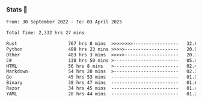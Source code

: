 ### Stats 👋
<!--START_SECTION:waka-->

```txt
From: 30 September 2022 - To: 03 April 2025

Total Time: 2,332 hrs 27 mins

Rust                   767 hrs 8 mins  >>>>>>>>-----------------   32.89 %
Python                 488 hrs 23 mins >>>>>--------------------   20.94 %
Other                  483 hrs 3 mins  >>>>>--------------------   20.71 %
C#                     138 hrs 50 mins >------------------------   05.95 %
HTML                   56 hrs 8 mins   >------------------------   02.41 %
Markdown               54 hrs 28 mins  >------------------------   02.34 %
Go                     45 hrs 53 mins  -------------------------   01.97 %
Binary                 38 hrs 47 mins  -------------------------   01.66 %
Razor                  34 hrs 45 mins  -------------------------   01.49 %
YAML                   28 hrs 44 mins  -------------------------   01.23 %
```

<!--END_SECTION:waka-->

<!--
**buhaytza2005/buhaytza2005** is a ✨ _special_ ✨ repository because its `README.md` (this file) appears on your GitHub profile.

Here are some ideas to get you started:

- 🔭 I’m currently working on ...
- 🌱 I’m currently learning ...
- 👯 I’m looking to collaborate on ...
- 🤔 I’m looking for help with ...
- 💬 Ask me about ...
- 📫 How to reach me: ...
- 😄 Pronouns: ...
- ⚡ Fun fact: ...
-->


